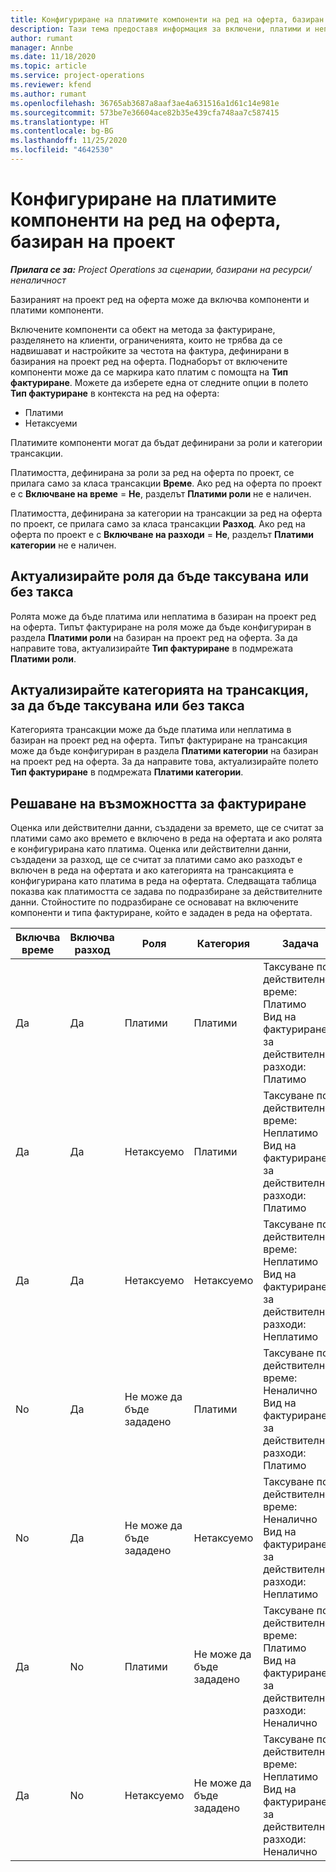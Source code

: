 ```yaml
---
title: Конфигуриране на платимите компоненти на ред на оферта, базиран на проект
description: Тази тема предоставя информация за включени, платими и неплатими компоненти на базирани на проект редове на оферта.
author: rumant
manager: Annbe
ms.date: 11/18/2020
ms.topic: article
ms.service: project-operations
ms.reviewer: kfend
ms.author: rumant
ms.openlocfilehash: 36765ab3687a8aaf3ae4a631516a1d61c14e981e
ms.sourcegitcommit: 573be7e36604ace82b35e439cfa748aa7c587415
ms.translationtype: HT
ms.contentlocale: bg-BG
ms.lasthandoff: 11/25/2020
ms.locfileid: "4642530"
---
```

# <a name="configure-the-chargeable-components-of-a-project-based-quote-line"></a>Конфигуриране на платимите компоненти на ред на оферта, базиран на проект

_**Прилага се за:** Project Operations за сценарии, базирани на ресурси/неналичност_

Базираният на проект ред на оферта може да включва компоненти и платими компоненти.

Включените компоненти са обект на метода за фактуриране, разделянето на клиенти, ограниченията, които не трябва да се надвишават и настройките за честота на фактура, дефинирани в базирания на проект ред на оферта.
Поднаборът от включените компоненти може да се маркира като платим с помощта на **Тип фактуриране**. Можете да изберете една от следните опции в полето **Тип фактуриране** в контекста на ред на оферта:

   - Платими
   - Нетаксуеми

Платимите компоненти могат да бъдат дефинирани за роли и категории трансакции.

Платимостта, дефинирана за роли за ред на оферта по проект, се прилага само за класа трансакции **Време**. Ако ред на оферта по проект е с **Включване на време** = **Не**, разделът **Платими роли** не е наличен.

Платимостта, дефинирана за категории на трансакции за ред на оферта по проект, се прилага само за класа трансакции **Разход**. Ако ред на оферта по проект е с **Включване на разходи** = **Не**, разделът **Платими категории** не е наличен.

## <a name="update-a-role-to-be-chargeable-or-non-chargeable"></a>Актуализирайте роля да бъде таксувана или без такса
Ролята може да бъде платима или неплатима в базиран на проект ред на оферта. Типът фактуриране на роля може да бъде конфигуриран в раздела **Платими роли** на базиран на проект ред на оферта. За да направите това, актуализирайте **Тип фактуриране** в подмрежата **Платими роли**. 

## <a name="update-a-transaction-category-to-be-chargeable-or-non-chargeable"></a>Актуализирайте категорията на трансакция, за да бъде таксувана или без такса
Категорията трансакции може да бъде платима или неплатима в базиран на проект ред на оферта. Типът фактуриране на трансакция може да бъде конфигуриран в раздела **Платими категории** на базиран на проект ред на оферта. За да направите това, актуализирайте полето **Тип фактуриране** в подмрежата **Платими категории**. 

## <a name="resolve-chargeability"></a>Решаване на възможността за фактуриране

Оценка или действителни данни, създадени за времето, ще се считат за платими само ако времето е включено в реда на офертата и ако ролята е конфигурирана като платима.
Оценка или действителни данни, създадени за разход, ще се считат за платими само ако разходът е включен в реда на офертата и ако категорията на трансакцията е конфигурирана като платима в реда на офертата. Следващата таблица показва как платимостта се задава по подразбиране за действителните данни. Стойностите по подразбиране се основават на включените компоненти и типа фактуриране, който е зададен в реда на офертата.

| Включва време | Включва разход | Роля | Категория | Задача |
| --- | --- | --- | --- | --- |
| Да | Да | Платими | Платими | Таксуване по действително време: Платимо </br>Вид на фактурирането за действителни разходи: Платимо |
| Да | Да | Нетаксуемо | Платими | Таксуване по действително време: Неплатимо </br>Вид на фактурирането за действителни разходи: Платимо |
| Да | Да | Нетаксуемо | Нетаксуемо | Таксуване по действително време: Неплатимо </br>Вид на фактурирането за действителни разходи: Неплатимо |
| No | Да | Не може да бъде зададено | Платими | Таксуване по действително време: Неналично </br>Вид на фактурирането за действителни разходи: Платимо |
| No | Да | Не може да бъде зададено | Нетаксуемо | Таксуване по действително време: Неналично </br>Вид на фактурирането за действителни разходи: Неплатимо |
| Да | No | Платими | Не може да бъде зададено | Таксуване по действително време: Платимо </br>Вид на фактурирането за действителни разходи: Неналично |
| Да | No | Нетаксуемо | Не може да бъде зададено | Таксуване по действително време: Неплатимо </br> Вид на фактурирането за действителни разходи: Неналично |
